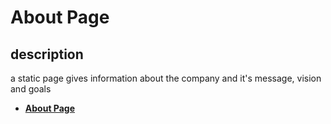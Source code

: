 # About Page

## description

a static page gives information about the company and it's message, vision and goals

- [**About Page**](https://insurance-client.inovola-stage.com/about)

